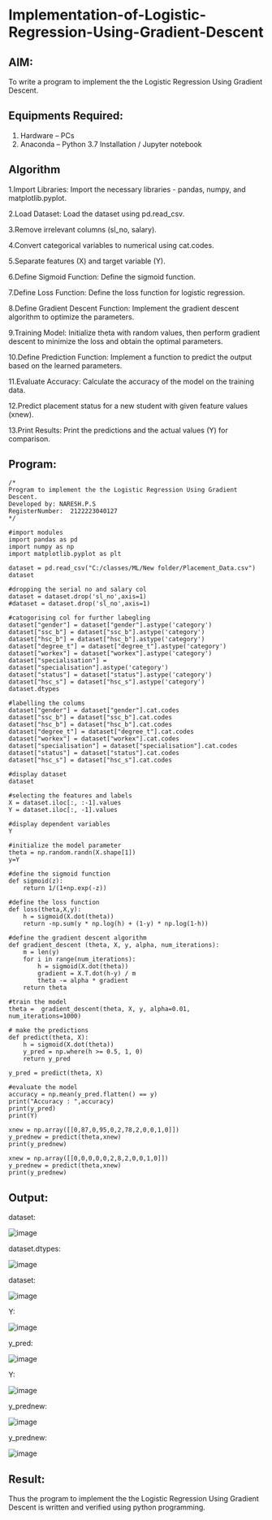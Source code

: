 # Implementation-of-Logistic-Regression-Using-Gradient-Descent

## AIM:
To write a program to implement the the Logistic Regression Using Gradient Descent.

## Equipments Required:
1. Hardware – PCs
2. Anaconda – Python 3.7 Installation / Jupyter notebook

## Algorithm
1.Import Libraries: Import the necessary libraries - pandas, numpy, and matplotlib.pyplot.

2.Load Dataset: Load the dataset using pd.read_csv.

3.Remove irrelevant columns (sl_no, salary).

4.Convert categorical variables to numerical using cat.codes.

5.Separate features (X) and target variable (Y).

6.Define Sigmoid Function: Define the sigmoid function.

7.Define Loss Function: Define the loss function for logistic regression.

8.Define Gradient Descent Function: Implement the gradient descent algorithm to optimize the parameters.

9.Training Model: Initialize theta with random values, then perform gradient descent to minimize the loss and obtain the optimal parameters.

10.Define Prediction Function: Implement a function to predict the output based on the learned parameters.

11.Evaluate Accuracy: Calculate the accuracy of the model on the training data.

12.Predict placement status for a new student with given feature values (xnew).

13.Print Results: Print the predictions and the actual values (Y) for comparison.
 

## Program:
```
/*
Program to implement the the Logistic Regression Using Gradient Descent.
Developed by: NARESH.P.S
RegisterNumber:  2122223040127
*/
```
```
#import modules
import pandas as pd
import numpy as np
import matplotlib.pyplot as plt

dataset = pd.read_csv("C:/classes/ML/New folder/Placement_Data.csv")
dataset

#dropping the serial no and salary col
dataset = dataset.drop('sl_no',axis=1)
#dataset = dataset.drop('sl_no',axis=1)

#catogorising col for further labegling
dataset["gender"] = dataset["gender"].astype('category')
dataset["ssc_b"] = dataset["ssc_b"].astype('category')
dataset["hsc_b"] = dataset["hsc_b"].astype('category')
dataset["degree_t"] = dataset["degree_t"].astype('category')
dataset["workex"] = dataset["workex"].astype('category')
dataset["specialisation"] = dataset["specialisation"].astype('category')
dataset["status"] = dataset["status"].astype('category')
dataset["hsc_s"] = dataset["hsc_s"].astype('category')
dataset.dtypes

#labelling the colums
dataset["gender"] = dataset["gender"].cat.codes
dataset["ssc_b"] = dataset["ssc_b"].cat.codes
dataset["hsc_b"] = dataset["hsc_b"].cat.codes
dataset["degree_t"] = dataset["degree_t"].cat.codes
dataset["workex"] = dataset["workex"].cat.codes
dataset["specialisation"] = dataset["specialisation"].cat.codes
dataset["status"] = dataset["status"].cat.codes
dataset["hsc_s"] = dataset["hsc_s"].cat.codes

#display dataset
dataset

#selecting the features and labels
X = dataset.iloc[:, :-1].values
Y = dataset.iloc[:, -1].values

#display dependent variables
Y

#initialize the model parameter
theta = np.random.randn(X.shape[1])
y=Y

#define the sigmoid function 
def sigmoid(z):
    return 1/(1+np.exp(-z))

#define the loss function 
def loss(theta,X,y):
    h = sigmoid(X.dot(theta))
    return -np.sum(y * np.log(h) + (1-y) * np.log(1-h))

#define the gradient descent algorithm
def gradient_descent (theta, X, y, alpha, num_iterations):
    m = len(y)
    for i in range(num_iterations):
        h = sigmoid(X.dot(theta))
        gradient = X.T.dot(h-y) / m
        theta -= alpha * gradient
    return theta

#train the model
theta =  gradient_descent(theta, X, y, alpha=0.01, num_iterations=1000)

# make the predictions
def predict(theta, X): 
    h = sigmoid(X.dot(theta))
    y_pred = np.where(h >= 0.5, 1, 0)
    return y_pred

y_pred = predict(theta, X)

#evaluate the model
accuracy = np.mean(y_pred.flatten() == y)
print("Accuracy : ",accuracy)
print(y_pred)
print(Y)

xnew = np.array([[0,87,0,95,0,2,78,2,0,0,1,0]])
y_prednew = predict(theta,xnew)
print(y_prednew)

xnew = np.array([[0,0,0,0,0,2,8,2,0,0,1,0]])
y_prednew = predict(theta,xnew)
print(y_prednew)

```

## Output:
dataset:

![image](https://github.com/23004513/-Implementation-of-Logistic-Regression-Using-Gradient-Descent/assets/138973069/b9b53ced-ff22-48f1-bd01-9d8be027192c)

dataset.dtypes:

![image](https://github.com/23004513/-Implementation-of-Logistic-Regression-Using-Gradient-Descent/assets/138973069/8e6091f9-b71f-4782-b7d1-6444b5d83616)

dataset:

![image](https://github.com/23004513/-Implementation-of-Logistic-Regression-Using-Gradient-Descent/assets/138973069/9a83b9f9-48a3-48b2-8315-c7e9d74435bf)



Y:

![image](https://github.com/23004513/-Implementation-of-Logistic-Regression-Using-Gradient-Descent/assets/138973069/760993ab-1e4b-479e-aa2f-ec5e984f5b35)

y_pred:

![image](https://github.com/23004513/-Implementation-of-Logistic-Regression-Using-Gradient-Descent/assets/138973069/b5aeb284-3645-4b8a-aaee-9436ec55bacc)

Y:

![image](https://github.com/23004513/-Implementation-of-Logistic-Regression-Using-Gradient-Descent/assets/138973069/36d4cbb7-e451-48a0-89f6-c61a678fb1c5)

y_prednew:

![image](https://github.com/23004513/-Implementation-of-Logistic-Regression-Using-Gradient-Descent/assets/138973069/20def8a9-c007-4bb9-94b1-e385f3accc37)

y_prednew:

![image](https://github.com/23004513/-Implementation-of-Logistic-Regression-Using-Gradient-Descent/assets/138973069/7d9ac4aa-54af-43d2-89f0-51ce992b72f4)


## Result:
Thus the program to implement the the Logistic Regression Using Gradient Descent is written and verified using python programming.

